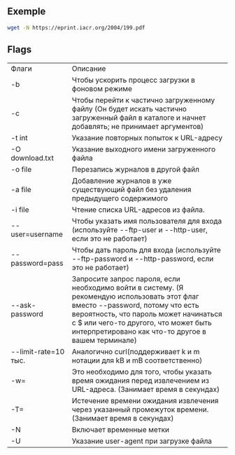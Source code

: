 ## Exemple
```bash
wget -N https://eprint.iacr.org/2004/199.pdf
```
## Flags
|   |   |
|---|---|
|Флаги|Описание|
|-b|Чтобы ускорить процесс загрузки в фоновом режиме|
|-с|Чтобы перейти к частично загруженному файлу (Он будет искать частично загруженный файл в каталоге и начнет добавлять; не принимает аргументов)|
|-t int|Указание повторных попыток к URL-адресу|
|-O download.txt|Указание выходного имени загруженного файла|
|-o file|Перезапись журналов в другой файл|
|-a file|Добавление журналов в уже существующий файл без удаления предыдущего содержимого|
|-i file|Чтение списка URL-адресов из файла.|
|--user=username|Чтобы указать имя пользователя для входа (используйте --ftp-user и --http-user, если это не работает)|
|--password=pass|Чтобы дать пароль для входа (используйте --ftp-password и --http-password, если это не работает)|
|--ask-password|Запросите запрос пароля, если необходимо войти в систему. (Я рекомендую использовать этот флаг вместо --password, потому что есть вероятность, что пароль может начинаться с $ или чего-то другого, что может быть интерпретировано как что-то другое в вашем терминале)|
|--limit-rate=10 тыс.|Аналогично curl(поддерживает k и m нотации для kB и mB соответственно)|
|-w=<int>|Это необходимо для того, чтобы указать время ожидания перед извлечением из URL-адреса. (Занимает время в секундах)|
|-T=<int>|Истечение времени ожидания извлечения через указанный промежуток времени. (Занимает время в секундах)|
|-N|Включает временные метки|
|-U|Указание user-agent при загрузке файла|

